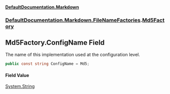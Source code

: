 #### [DefaultDocumentation.Markdown](index.md 'index')
### [DefaultDocumentation.Markdown.FileNameFactories](index.md#DefaultDocumentation.Markdown.FileNameFactories 'DefaultDocumentation.Markdown.FileNameFactories').[Md5Factory](Md5Factory.md 'DefaultDocumentation.Markdown.FileNameFactories.Md5Factory')

## Md5Factory.ConfigName Field

The name of this implementation used at the configuration level.

```csharp
public const string ConfigName = Md5;
```

#### Field Value
[System.String](https://docs.microsoft.com/en-us/dotnet/api/System.String 'System.String')